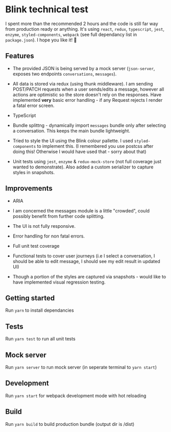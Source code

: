 # Blink technical test 

I spent more than the recommended 2 hours and the code is still far way from production ready or anything. It's using `react`, `redux`, `typescript`, `jest`, `enzyme`, `styled-components`, `webpack` (see full dependancy list in `package.json`). I hope you like it! 🤞

## Features

- The provided JSON is being served by a mock server (`json-server`, exposes two endpoints `conversations`, `messages`). 

- All data is stored via redux (using thunk middleware). I am sending POST/PATCH requests when a user sends/edits a message, however all actions are optimistic so the store doesn't rely on the responses. Have implemented **very** basic error handling - if any Request rejects I render a fatal error screen.

- TypeScript

- Bundle splittng - dynamically import `messages` bundle only after selecting a conversation. This keeps the main bundle lightweight.

- Tried to style the UI using the Blink colour pallette. I used `styled-components` to implement this. (I remembered you use postcss after doing this! Otherwise I would have used that - sorry about that)

- Unit tests using `jest`, `enzyme` & `redux-mock-store` (not full coverage just wanted to demonstrate). Also added a custom serializer to capture styles in snapshots.

## Improvements

- ARIA

- I am concerned the messages module is a little "crowded", could possibly benefit from further code splitting.

- The UI is not fully responsive.

- Error handling for non fatal errors.

- Full unit test coverage

- Functional tests to cover user journeys (i.e I select a conversation, I should be able to edit message, I should see my edit result in updated UI)

- Though a portion of the styles are captured via snapshots - would like to have implemented visual regression testing.

## Getting started
Run `yarn` to install dependancies

## Tests
Run `yarn test` to run all unit tests

## Mock server
Run `yarn server` to run mock server (in seperate terminal to `yarn start`)

## Development
Run `yarn start` for webpack development mode with hot reloading

## Build
Run `yarn build` to build production bundle (output dir is /dist)

